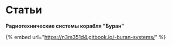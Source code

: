 # Статьи

**Радиотехнические системы корабля "Буран"**

{% embed url="https://n3m351d4.gitbook.io/-buran-systems/" %}



